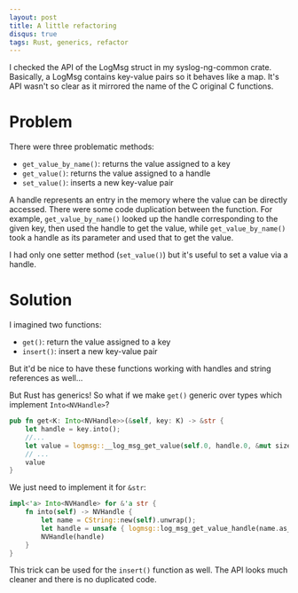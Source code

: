 ```yaml
---
layout: post
title: A little refactoring
disqus: true
tags: Rust, generics, refactor
---
```

I checked the API of the LogMsg struct in my syslog-ng-common crate. Basically,
a LogMsg contains key-value pairs so it behaves like a map. It's API wasn't so
clear as it mirrored the name of the C original C functions.
# Problem

There were three problematic methods:

* `get_value_by_name()`: returns the value assigned to a key
* `get_value()`: returns the value assigned to a handle
* `set_value()`: inserts a new key-value pair

A handle represents an entry in the memory where the value can be directly
accessed. There were some code duplication between the function. For example,
`get_value_by_name()` looked up the handle corresponding to the given key, then
used the handle to get the value, while `get_value_by_name()` took a handle as
its parameter and used that to get the value.

I had only one setter method (`set_value()`) but it's useful to set a value
via a handle.

# Solution

I imagined two functions:
* `get()`: return the value assigned to a key
* `insert()`: insert a new key-value pair

But it'd be nice to have these functions working with handles and string
references as well...

But Rust has generics! So what if we make `get()` generic over types
which implement `Into<NVHandle>`?

```rust
pub fn get<K: Into<NVHandle>>(&self, key: K) -> &str {
    let handle = key.into();
    //...
    let value = logmsg::__log_msg_get_value(self.0, handle.0, &mut size);
    // ...
    value
}
```

We just need to implement it for `&str`:

```rust
impl<'a> Into<NVHandle> for &'a str {
    fn into(self) -> NVHandle {
        let name = CString::new(self).unwrap();
        let handle = unsafe { logmsg::log_msg_get_value_handle(name.as_ptr()) };
        NVHandle(handle)
    }
}
```

This trick can be used for the `insert()` function as well. The API
looks much cleaner and there is no duplicated code.
